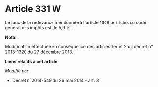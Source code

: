 # Article 331 W

Le taux de la redevance mentionnée à l'article 1609 tertricies du code général des impôts est de 5,9 %.

**Nota:**

Modification effectuée en conséquence des articles 1er et 2 du décret n° 2013-1320 du 27 décembre 2013.

**Liens relatifs à cet article**

_Modifié par_:

  - Décret n°2014-549 du 26 mai 2014 - art. 3
